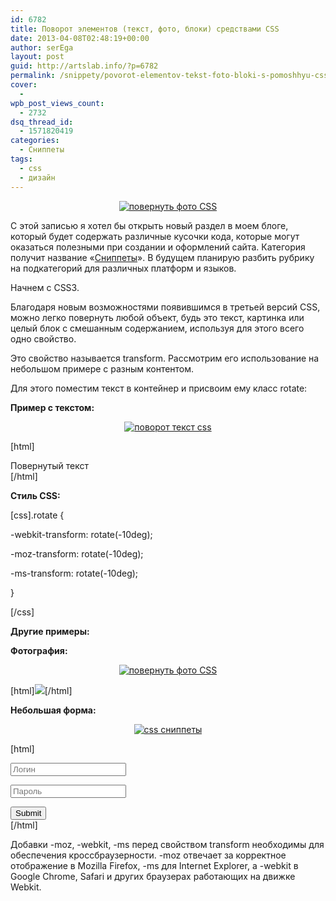 ```yaml
---
id: 6782
title: Поворот элементов (текст, фото, блоки) средствами CSS
date: 2013-04-08T02:48:19+00:00
author: serEga
layout: post
guid: http://artslab.info/?p=6782
permalink: /snippety/povorot-elementov-tekst-foto-bloki-s-pomoshhyu-css/
cover:
  -
wpb_post_views_count:
  - 2732
dsq_thread_id:
  - 1571820419
categories:
  - Сниппеты
tags:
  - css
  - дизайн
---
```

<center>
  <a href="http://googledrive.com/host/0B9lHVSSSdxdxd0hjdUdmRzY3Tjg/povernutoe_foto.jpg"><img src="http://googledrive.com/host/0B9lHVSSSdxdxd0hjdUdmRzY3Tjg/povernutoe_foto.jpg" alt="повернуть фото CSS" class="aligncenter size-full wp-image-6932" /></a>
</center>

С этой записью я хотел бы открыть новый раздел в моем блоге, который будет содержать различные кусочки кода, которые могут оказаться полезными при создании и оформлений сайта. Категория получит название «[Сниппеты](http://artslab.info/category/snippety/)». В будущем планирую разбить рубрику на подкатегорий для различных платформ и языков.

Начнем с CSS3.

<!--more-->

Благодаря новым возможностями появившимся в третьей версий CSS, можно легко повернуть любой объект, будь это текст, картинка или целый блок с смешанным содержанием, используя для этого всего одно свойство.

Это свойство называется transform. Рассмотрим его использование на небольшом примере с разным контентом.

Для этого поместим текст в контейнер и присвоим ему класс rotate:

**Пример с текстом:**



<center>
  <a href="http://googledrive.com/host/0B9lHVSSSdxdxd0hjdUdmRzY3Tjg/rotate_text.jpg"><img src="http://googledrive.com/host/0B9lHVSSSdxdxd0hjdUdmRzY3Tjg/rotate_text.jpg" alt="поворот текст css" class="aligncenter size-full wp-image-6931" /></a>
</center>



[html]<div class="rotate">Повернутый текст</div>[/html]

**Стиль CSS:**

[css].rotate {

-webkit-transform: rotate(-10deg);

-moz-transform: rotate(-10deg);

-ms-transform: rotate(-10deg);

}

[/css]

**Другие примеры:**

**Фотография:**



<center>
  <a href="http://googledrive.com/host/0B9lHVSSSdxdxd0hjdUdmRzY3Tjg/povernutoe_foto.jpg"><img src="http://googledrive.com/host/0B9lHVSSSdxdxd0hjdUdmRzY3Tjg/povernutoe_foto.jpg" alt="повернуть фото CSS" class="aligncenter size-full wp-image-6932" /></a>
</center>



[html]<img src="http://placeimg.com/200/200/tech" class="rotate" />[/html]

**Небольшая форма:**



<center>
  <a href="http://googledrive.com/host/0B9lHVSSSdxdxd0hjdUdmRzY3Tjg/povernutaya_forma.jpg"><img src="http://googledrive.com/host/0B9lHVSSSdxdxd0hjdUdmRzY3Tjg/povernutaya_forma.jpg" alt="css сниппеты" class="aligncenter size-full wp-image-6930" /></a>
</center>



[html]<div class="rotate">

<input type="text" size="20" placeholder="Логин" /><br />

<input type="password" size="20" placeholder="Пароль" /><br />

<input type="submit" size="10" />

</div>[/html]

Добавки -moz, -webkit, -ms перед свойством transform необходимы для обеспечения кроссбраузерности. -moz отвечает за корректное отображение в Mozilla Firefox, -ms для Internet Explorer, а -webkit в Google Chrome, Safari и других браузерах работающих на движке Webkit.